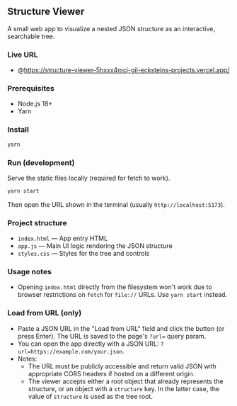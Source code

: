 ## Structure Viewer

A small web app to visualize a nested JSON structure as an interactive, searchable tree.

### Live URL
- @https://structure-viewer-5hxxx4mcj-gil-ecksteins-projects.vercel.app/

### Prerequisites
- Node.js 18+
- Yarn

### Install
```bash
yarn
```

### Run (development)
Serve the static files locally (required for fetch to work).
```bash
yarn start
```
Then open the URL shown in the terminal (usually `http://localhost:5173`).

### Project structure
- `index.html` — App entry HTML
- `app.js` — Main UI logic rendering the JSON structure
- `styles.css` — Styles for the tree and controls

### Usage notes
- Opening `index.html` directly from the filesystem won't work due to browser restrictions on `fetch` for `file://` URLs. Use `yarn start` instead.

### Load from URL (only)
- Paste a JSON URL in the "Load from URL" field and click the button (or press Enter). The URL is saved to the page's `?url=` query param.
- You can open the app directly with a JSON URL: `?url=https://example.com/your.json`.
- Notes:
  - The URL must be publicly accessible and return valid JSON with appropriate CORS headers if hosted on a different origin.
  - The viewer accepts either a root object that already represents the structure, or an object with a `structure` key. In the latter case, the value of `structure` is used as the tree root.
